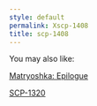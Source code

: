 ```yaml
---
style: default
permalink: Xscp-1408
title: scp-1408
---
```

You may also like:

[Matryoshka: Epilogue](http://scp-wiki.net/matryoshka-epilogue)

[SCP-1320](http://scp-wiki.net/scp-1320)
